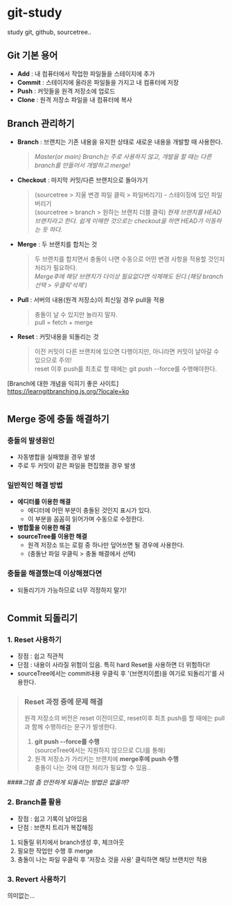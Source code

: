 # git-study
study git, github, sourcetree..


## Git 기본 용어
- **Add** : 내 컴퓨터에서 작업한 파일들을 스테이지에 추가
- **Commit** : 스테이지에 올라온 파일들을 가지고 내 컴퓨터에 저장
- **Push** : 커밋들을 원격 저장소에 업로드
- **Clone** : 원격 저장소 파일을 내 컴퓨터에 복사


## Branch 관리하기
- **Branch**
: 브랜치는 기존 내용을 유지한 상태로 새로운 내용을 개발할 때 사용한다.
  <br>
  >_Master(or main) Branch는 주로 사용하지 않고, 개발을 할 때는 다른 branch를 만들어서 개발하고 merge!_
  
- **Checkout** : 마지막 커밋/다른 브랜치으로 돌아가기
  
  >(sourcetree > 지울 변경 파일 클릭 > 파일버리기) - 스테이징에 있던 파일 버리기</br>
  (sourcetree > branch > 원하는 브랜치 더블 클릭)
  _현재 브랜치를 HEAD 브랜치라고 한다. 쉽게 이해한 것으로는 checkout을 하면 HEAD가 이동하는 듯 하다._
  
- **Merge** : 두 브랜치를 합치는 것
  >두 브랜치를 합치면서 충돌이 나면 수동으로 어떤 변경 사항을 적용할 것인지 처리가 필요하다.
  _<br>Merge후에 해당 브랜치가 더이상 필요없다면 삭제해도 된다.(해당 branch선택 > 우클릭'삭제')_
  
- **Pull** : 서버의 내용(원격 저장소)이 최신일 경우 pull을 적용
  > 충돌이 날 수 있지만 놀라지 말자.   
  pull = fetch + merge
  > 
- **Reset** : 커밋내용을 되돌리는 것
  > 이전 커밋이 다른 브랜치에 있으면 다행이지만, 아니라면 커밋이 날아갈 수 있으므로 주의!  
  > reset 이후 push를 최초로 할 때에는 git push --force를 수행해야한다.


[Branch에 대한 개념을 익히기 좋은 사이트]  
https://learngitbranching.js.org/?locale=ko
#
## Merge 중에 충돌 해결하기
### 충돌의 발생원인
- 자동병합을 실패했을 경우 발생
- 주로 두 커밋이 같은 파일을 편집했을 경우 발생

### 일반적인 해결 방법
- **에디터를 이용한 해결**
  - 에디터에 어떤 부분이 충돌된 것인지 표시가 있다.
  - 이 부분을 꼼꼼히 읽어가며 수동으로 수정한다.
- **병합툴을 이용한 해결**
- **sourceTree를 이용한 해결**
  - 원격 저장소 또는 로컬 중 하나만 덮어쓰면 될 경우에 사용한다.
  - (충돌난 파일 우클릭 > 충돌 해결에서 선택)
  
### 충돌을 해결했는데 이상해졌다면
- 되돌리기가 가능하므로 너무 걱정하지 말기!

#
## Commit 되돌리기
### 1. Reset 사용하기
- 장점 : 쉽고 직관적
- 단점 : 내용이 사라질 위험이 있음. 특히 hard Reset을 사용하면 더 위험하다! 
- sourceTree에서는 commit내용 우클릭 후 '(브랜치이름)을 여기로 되돌리기'를 사용한다.

> ### Reset 과정 중에 문제 해결
> 원격 저장소의 버전은 reset 이전이므로, reset이후 최초 push를 할 때에는 pull과 함께 수행하라는 문구가 발생한다.
>1. **git push --force를 수행**  
   (sourceTree에서는 지원하지 않으므로 CLI를 통해)
>2. 원격 저장소가 가리키는 브랜치에 **merge후에 push 수행**  
  충돌이 나는 것에 대한 처리가 필요할 수 있음..

####_그럼 좀 안전하게 되돌리는 방법은 없을까?_

### 2. Branch를 활용
- 장점 : 쉽고 기록이 남아있음 
- 단점 : 브랜치 트리가 복잡해짐

1. 되돌릴 위치에서 branch생성 후, 체크아웃
2. 필요한 작업만 수행 후 merge
3. 충돌이 나는 파일 우클릭 후 '저장소 것을 사용' 클릭하면 해당 브랜치만 적용


### 3. Revert 사용하기
의미없는...
